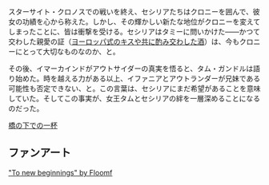 <!-- title: 女王と騎士の杯 -->
<!-- relationship: Friends -->

スターサイト・クロノスでの戦いを終え、セシリアたちはクロニーを囲んで、彼女の功績を心から称えた。しかし、その輝かしい新たな地位がクロニーを変えてしまったことに、皆は衝撃を受ける。セシリアはタミーに問いかけた――かつて交わした親愛の証（[ヨーロッパ式のキスや共に酌み交わした酒](https://www.youtube.com/watch?v=NGC0VaSUPnE&t=14720s)）は、今もクロニーにとって大切なものなのか、と。

その後、イマーカインドがアウトサイダーの真実を悟ると、タム・ガンドルは語り始めた。時を越える力がある以上、イファニアとアウトランダーが兄妹である可能性も否定できない、と。この言葉は、セシリアにまだ希望があることを意味していた。そしてこの事実が、女王タムとセシリアの絆を一層深めることになるのだった。

[橋の下での一杯](#embed:https://www.youtube.com/live/NGC0VaSUPnE?si=PSdF1DRfJUXe6ZXR&t=15970)

## ファンアート

["To new beginnings" by Floomf](https://x.com/fluumf/status/1919736845048676373)
